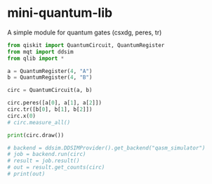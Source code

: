 # mini-quantum-lib

A simple module for quantum gates (csxdg, peres, tr)

```py
from qiskit import QuantumCircuit, QuantumRegister
from mqt import ddsim
from qlib import *

a = QuantumRegister(4, "A")
b = QuantumRegister(4, "B")

circ = QuantumCircuit(a, b)

circ.peres([a[0], a[1], a[2]])
circ.tr([b[0], b[1], b[2]])
circ.x(0)
# circ.measure_all()

print(circ.draw())

# backend = ddsim.DDSIMProvider().get_backend("qasm_simulator")
# job = backend.run(circ)
# result = job.result()
# out = result.get_counts(circ)
# print(out)
```
